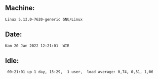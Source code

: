 ## Machine:
```
Linux 5.13.0-7620-generic GNU/Linux
```
## Date:
```
Kam 20 Jan 2022 12:21:01  WIB
```
## Idle:
```
 00:21:01 up 1 day, 15:29,  1 user,  load average: 0,74, 0,51, 1,06
```
